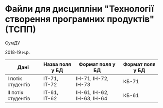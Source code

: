 # Файли для дисципліни "Технології створення програмних продуктів" (ТСПП) 

СумДУ

2018-19 н.р.

| Дані | Назва поля у БД | Формат поля у БД | Формат поля у БД |
| ------ | ------ | ------ | ------ |
| І потік студентів | ІТ-71, ІТ-72 | ІН-71, ІН-72, ІН-73 | КБ-71 |
| ІІ потік студентів | ІТ-61, ІТ-62 | ІН-61, ІН-62, ІН-63, ІН-64 | КБ-61 |
